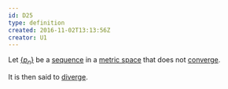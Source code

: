 ```yaml
---
id: D25
type: definition
created: 2016-11-02T13:13:56Z
creator: U1
---
```

Let [$\{p_n\}$](D19#notation-sequence-curly-braces-x-n) be a [sequence](D19#sequence) in a [metric space](D20#metric-space) that does not [converge](D21#sequence-convergent).

It is then said to [diverge](=sequence-divergent).
